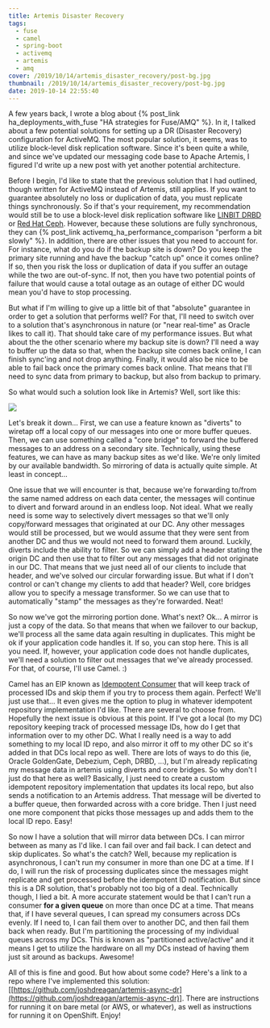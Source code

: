 ```yaml
---
title: Artemis Disaster Recovery
tags:
  - fuse
  - camel
  - spring-boot
  - activemq
  - artemis
  - amq
cover: /2019/10/14/artemis_disaster_recovery/post-bg.jpg
thumbnail: /2019/10/14/artemis_disaster_recovery/post-bg.jpg
date: 2019-10-14 22:55:40
---
```



A few years back, I wrote a blog about {% post_link ha_deployments_with_fuse "HA strategies for Fuse/AMQ" %}. In it, I talked about a few potential solutions for setting up a DR (Disaster Recovery) configuration for ActiveMQ. The most popular solution, it seems, was to utilize block-level disk replication software. Since it's been quite a while, and since we've updated our messaging code base to Apache Artemis, I figured I'd write up a new post with yet another potential architecture.<!-- more -->

Before I begin, I'd like to state that the previous solution that I had outlined, though written for ActiveMQ instead of Artemis, still applies. If you want to guarantee absolutely no loss or duplication of data, you must replicate things synchronously. So if that's your requirement, my recommendation would still be to use a block-level disk replication software like [LINBIT DRBD](https://www.linbit.com/en/configuring-an-hadr-apache-activemq-cluster/) or [Red Hat Ceph](https://access.redhat.com/documentation/en-us/red_hat_amq/7.5/html/configuring_amq_broker/configuring-fault-tolerant-system-configuring). However, because these solutions are fully synchronous, they can {% post_link activemq_ha_performance_comparison "perform a bit slowly" %}. In addition, there are other issues that you need to account for. For instance, what do you do if the backup site is down? Do you keep the primary site running and have the backup "catch up" once it comes online? If so, then you risk the loss or duplication of data if you suffer an outage while the two are out-of-sync. If not, then you have two potential points of failure that would cause a total outage as an outage of either DC would mean you'd have to stop processing.

But what if I'm willing to give up a little bit of that "absolute" guarantee in order to get a solution that performs well? For that, I'll need to switch over to a solution that's asynchronous in nature (or "near real-time" as Oracle likes to call it). That should take care of my performance issues. But what about the the other scenario where my backup site is down? I'll need a way to buffer up the data so that, when the backup site comes back online, I can finish sync'ing and not drop anything. Finally, it would also be nice to be able to fail back once the primary comes back online. That means that I'll need to sync data from primary to backup, but also from backup to primary.

So what would such a solution look like in Artemis? Well, sort like this:

![](artemis_async_dr.png)

Let's break it down... First, we can use a feature known as "diverts" to wiretap off a local copy of our messages into one or more buffer queues. Then, we can use something called a "core bridge" to forward the buffered messages to an address on a secondary site. Technically, using these features, we can have as many backup sites as we'd like. We're only limited by our available bandwidth. So mirroring of data is actually quite simple. At least in concept...

One issue that we will encounter is that, because we're forwarding to/from the same named address on each data center, the messages will continue to divert and forward around in an endless loop. Not ideal. What we really need is some way to selectively divert messages so that we'll only copy/forward messages that originated at our DC. Any other messages would still be processed, but we would assume that they were sent from another DC and thus we would not need to forward them around. Luckily, diverts include the ability to filter. So we can simply add a header stating the origin DC and then use that to filter out any messages that did not originate in our DC. That means that we just need all of our clients to include that header, and we've solved our circular forwarding issue. But what if I don't control or can't change my clients to add that header? Well, core bridges allow you to specify a message transformer. So we can use that to automatically "stamp" the messages as they're forwarded. Neat!

So now we've got the mirroring portion done. What's next? Ok... A mirror is just a copy of the data. So that means that when we failover to our backup, we'll process all the same data again resulting in duplicates. This might be ok if your application code handles it. If so, you can stop here. This is all you need. If, however, your application code does not handle duplicates, we'll need a solution to filter out messages that we've already processed. For that, of course, I'll use Camel. :)

Camel has an EIP known as [Idempotent Consumer](https://camel.apache.org/components/latest/eips/idempotentConsumer-eip.ht) that will keep track of processed IDs and skip them if you try to process them again. Perfect! We'll just use that... It even gives me the option to plug in whatever idempotent repository implementation I'd like. There are several to choose from. Hopefully the next issue is obvious at this point. If I've got a local (to my DC) repository keeping track of processed message IDs, how do I get that information over to my other DC. What I really need is a way to add something to my local ID repo, and also mirror it off to my other DC so it's added in that DCs local repo as well. There are lots of ways to do this (ie, Oracle GoldenGate, Debezium, Ceph, DRBD, ...), but I'm already replicating my message data in artemis using diverts and core bridges. So why don't I just do that here as well? Basically, I just need to create a custom idempotent repository implementation that updates its local repo, but also sends a notification to an Artemis address. That message will be diverted to a buffer queue, then forwarded across with a core bridge. Then I just need one more component that picks those messages up and adds them to the local ID repo. Easy!

So now I have a solution that will mirror data between DCs. I can mirror between as many as I'd like. I can fail over and fail back. I can detect and skip duplicates. So what's the catch? Well, because my replication is asynchronous, I can't run my consumer in more than one DC at a time. If I do, I will run the risk of processing duplicates since the messages might replicate and get processed before the idempotent ID notification. But since this is a DR solution, that's probably not too big of a deal. Technically though, I lied a bit. A more accurate statement would be that I can't run a consumer __for a given queue__ on more than once DC at a time. That means that, if I have several queues, I can spread my consumers across DCs evenly. If I need to, I can fail them over to another DC, and then fail them back when ready. But I'm partitioning the processing of my individual queues across my DCs. This is known as "partitioned active/active" and it means I get to utilize the hardware on all my DCs instead of having them just sit around as backups. Awesome!

All of this is fine and good. But how about some code? Here's a link to a repo where I've implemented this solution: [[https://github.com/joshdreagan/artemis-async-dr](https://github.com/joshdreagan/artemis-async-dr)]. There are instructions for running it on bare metal (or AWS, or whatever), as well as instructions for running it on OpenShift. Enjoy!
